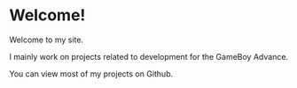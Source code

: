# Welcome!

Welcome to my site.

I mainly work on projects related to development for the GameBoy Advance.

You can view most of my projects on Github.
